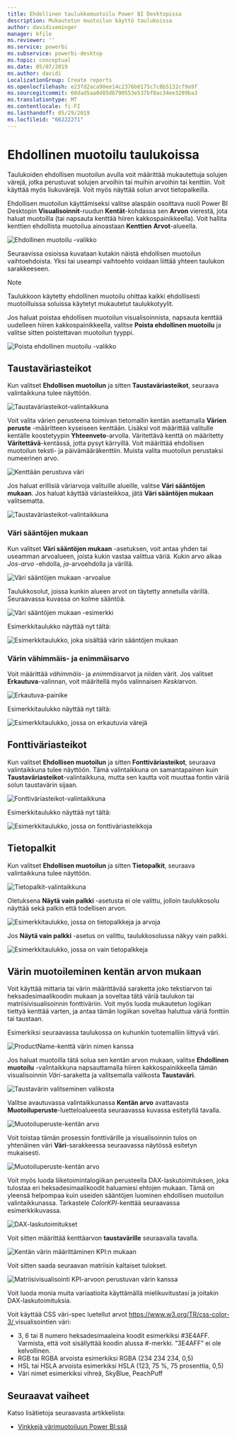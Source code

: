```yaml
---
title: Ehdollinen taulukkomuotoilu Power BI Desktopissa
description: Mukautetun muotoilun käyttö taulukoissa
author: davidiseminger
manager: kfile
ms.reviewer: ''
ms.service: powerbi
ms.subservice: powerbi-desktop
ms.topic: conceptual
ms.date: 05/07/2019
ms.author: davidi
LocalizationGroup: Create reports
ms.openlocfilehash: e23fd2aca90ee14c2376b0175c7c8b5132cf9a9f
ms.sourcegitcommit: 60dad5aa0d85db790553e537bf8ac34ee3289ba3
ms.translationtype: MT
ms.contentlocale: fi-FI
ms.lasthandoff: 05/29/2019
ms.locfileid: "66222271"
---
```

# <a name="conditional-formatting-in-tables"></a>Ehdollinen muotoilu taulukoissa 
Taulukoiden ehdollisen muotoilun avulla voit määrittää mukautettuja solujen värejä, jotka perustuvat solujen arvoihin tai muihin arvoihin tai kenttiin. Voit käyttää myös liukuvärejä. Voit myös näyttää solun arvot tietopalkeilla. 

Ehdollisen muotoilun käyttämiseksi valitse alaspäin osoittava nuoli Power BI Desktopin **Visualisoinnit**-ruudun **Kentät**-kohdassa sen **Arvon** vierestä, jota haluat muotoilla (tai napsauta kenttää hiiren kakkospainikkeella). Voit hallita kenttien ehdollista muotoilua ainoastaan **Kenttien** **Arvot**-alueella.

![Ehdollinen muotoilu -valikko](media/desktop-conditional-table-formatting/table-formatting-0-popup-menu.png)

Seuraavissa osioissa kuvataan kutakin näistä ehdollisen muotoilun vaihtoehdoista. Yksi tai useampi vaihtoehto voidaan liittää yhteen taulukon sarakkeeseen.

> [!NOTE]
> Taulukkoon käytetty ehdollinen muotoilu ohittaa kaikki ehdollisesti muotoilluissa soluissa käytetyt mukautetut taulukkotyylit.

Jos haluat poistaa ehdollisen muotoilun visualisoinnista, napsauta kenttää uudelleen hiiren kakkospainikkeella, valitse **Poista ehdollinen muotoilu** ja valitse sitten poistettavan muotoilun tyyppi.

![Poista ehdollinen muotoilu -valikko](media/desktop-conditional-table-formatting/table-formatting-1-remove.png)

## <a name="background-color-scales"></a>Taustaväriasteikot

Kun valitset **Ehdollisen muotoilun** ja sitten **Taustaväriasteikot**, seuraava valintaikkuna tulee näyttöön.

![Taustaväriasteikot-valintaikkuna](media/desktop-conditional-table-formatting/table-formatting-1-default-dialog.png)

Voit valita värien perusteena toimivan tietomallin kentän asettamalla **Värien peruste** -määritteen kyseiseen kenttään. Lisäksi voit määrittää valitulle kentälle koostetyypin **Yhteenveto**-arvolla. Väritettävä kenttä on määritetty **Väritettävä**-kentässä, jotta pysyt kärryillä. Voit määrittää ehdollisen muotoilun teksti- ja päivämääräkenttiin. Muista valita muotoilun perustaksi numeerinen arvo.

![Kenttään perustuva väri](media/desktop-conditional-table-formatting/table-formatting-1-apply-color-to.png)

Jos haluat erillisiä väriarvoja valituille alueille, valitse **Väri sääntöjen mukaan**. Jos haluat käyttää väriasteikkoa, jätä **Väri sääntöjen mukaan** valitsematta. 

![Taustaväriasteikot-valintaikkuna](media/desktop-conditional-table-formatting/table-formatting-1-color-by-rules-dialog.png)

### <a name="color-by-rules"></a>Väri sääntöjen mukaan

Kun valitset **Väri sääntöjen mukaan** -asetuksen, voit antaa yhden tai useamman arvoalueen, joista kukin vastaa valittua väriä.  Kukin arvo alkaa *Jos-arvo* -ehdolla, *ja*-arvoehdolla ja värillä.

![Väri sääntöjen mukaan -arvoalue](media/desktop-conditional-table-formatting/table-formatting-1-color-by-rules-if-value.png)

Taulukkosolut, joissa kunkin alueen arvot on täytetty annetulla värillä. Seuraavassa kuvassa on kolme sääntöä.

![Väri sääntöjen mukaan -esimerkki](media/desktop-conditional-table-formatting/table-formatting-1-color-by-rules.png)

Esimerkkitaulukko näyttää nyt tältä:

![Esimerkkitaulukko, joka sisältää värin sääntöjen mukaan](media/desktop-conditional-table-formatting/table-formatting-1-color-by-rules-table.png)


### <a name="color-minimum-to-maximum"></a>Värin vähimmäis- ja enimmäisarvo

Voit määrittää *vähimmäis-* ja *enimmäis*arvot ja niiden värit. Jos valitset **Erkautuva**-valinnan, voit määritellä myös valinnaisen *Keski*arvon.

![Erkautuva-painike](media/desktop-conditional-table-formatting/table-formatting-1-diverging.png)

Esimerkkitaulukko näyttää nyt tältä:

![Esimerkkitaulukko, jossa on erkautuvia värejä](media/desktop-conditional-table-formatting/table-formatting-1-diverging-table.png)

## <a name="font-color-scales"></a>Fonttiväriasteikot

Kun valitset **Ehdollisen muotoilun** ja sitten **Fonttiväriasteikot**, seuraava valintaikkuna tulee näyttöön. Tämä valintaikkuna on samantapainen kuin **Taustaväriasteikot**-valintaikkuna, mutta sen kautta voit muuttaa fontin väriä solun taustavärin sijaan.

![Fonttiväriasteikot-valintaikkuna](media/desktop-conditional-table-formatting/table-formatting-2-diverging.png)

Esimerkkitaulukko näyttää nyt tältä:

![Esimerkkitaulukko, jossa on fonttiväriasteikkoja](media/desktop-conditional-table-formatting/table-formatting-2-table.png)

## <a name="data-bars"></a>Tietopalkit

Kun valitset **Ehdollisen muotoilun** ja sitten **Tietopalkit**, seuraava valintaikkuna tulee näyttöön. 

![Tietopalkit-valintaikkuna](media/desktop-conditional-table-formatting/table-formatting-3-default.png)

Oletuksena **Näytä vain palkki** -asetusta ei ole valittu, jolloin taulukkosolu näyttää sekä palkin että todellisen arvon.

![Esimerkkitaulukko, jossa on tietopalkkeja ja arvoja](media/desktop-conditional-table-formatting/table-formatting-3-default-table.png)

Jos **Näytä vain palkki** -asetus on valittu, taulukkosolussa näkyy vain palkki.

![Esimerkkitaulukko, jossa on vain tietopalkkeja](media/desktop-conditional-table-formatting/table-formatting-3-default-table-bars.png)

## <a name="color-formatting-by-field-value"></a>Värin muotoileminen kentän arvon mukaan

Voit käyttää mittaria tai värin määrittävää saraketta joko tekstiarvon tai heksadesimaalikoodin mukaan ja soveltaa tätä väriä taulukon tai matriisivisualisoinnin fonttiväriin. Voit myös luoda mukautetun logiikan tiettyä kenttää varten, ja antaa tämän logiikan soveltaa haluttua väriä fonttiin tai taustaan.

Esimerkiksi seuraavassa taulukossa on kuhunkin tuotemalliin liittyvä väri. 

![ProductName-kenttä värin nimen kanssa](media/desktop-conditional-table-formatting/conditional-table-formatting_01.png)

Jos haluat muotoilla tätä solua sen kentän arvon mukaan, valitse **Ehdollinen muotoilu** -valintaikkuna napsauttamalla hiiren kakkospainikkeella tämän visualisoinnin *Väri*-saraketta ja valitsemalla valikosta **Taustaväri**. 

![Taustavärin valitseminen valikosta](media/desktop-conditional-table-formatting/conditional-table-formatting_02.png)

Valitse avautuvassa valintaikkunassa **Kentän arvo** avattavasta **Muotoiluperuste**-luetteloalueesta seuraavassa kuvassa esitetyllä tavalla.

![Muotoiluperuste-kentän arvo](media/desktop-conditional-table-formatting/conditional-table-formatting_03.png)

Voit toistaa tämän prosessin fonttivärille ja visualisoinnin tulos on yhtenäinen väri **Väri**-sarakkeessa seuraavassa näytössä esitetyn mukaisesti.

![Muotoiluperuste-kentän arvo](media/desktop-conditional-table-formatting/conditional-table-formatting_04.png)

Voit myös luoda liiketoimintalogiikan perusteella DAX-laskutoimituksen, joka tulostaa eri heksadesimaalikoodit haluamiesi ehtojen mukaan. Tämä on yleensä helpompaa kuin useiden sääntöjen luominen ehdollisen muotoilun valintaikkunassa. Tarkastele *ColorKPI*-kenttää seuraavassa esimerkkikuvassa.

![DAX-laskutoimitukset](media/desktop-conditional-table-formatting/conditional-table-formatting_05.png)

Voit sitten määrittää kenttäarvon **taustavärille** seuraavalla tavalla.

![Kentän värin määrittäminen KPI:n mukaan](media/desktop-conditional-table-formatting/conditional-table-formatting_06.png)

Voit sitten saada seuraavan matriisin kaltaiset tulokset.

![Matriisivisualisointi KPI-arvoon perustuvan värin kanssa](media/desktop-conditional-table-formatting/conditional-table-formatting_07.png)

Voit luoda monia muita variaatioita käyttämällä mielikuvitustasi ja joitakin DAX-laskutoimituksia.

Voit käyttää CSS väri-spec luetellut arvot [ https://www.w3.org/TR/css-color-3/ ](https://www.w3.org/TR/css-color-3/) visualisointien väri:
* 3, 6 tai 8 numero heksadesimaaleina koodit esimerkiksi #3E4AFF. Varmista, että voit sisällyttää koodin alussa #-merkki. ”3E4AFF” ei ole kelvollinen. 
* RGB tai RGBA arvoista esimerkiksi RGBA (234 234 234, 0,5)
* HSL tai HSLA arvoista esimerkiksi HSLA (123, 75 %, 75 prosenttia, 0,5)
* Väri nimet esimerkiksi vihreä, SkyBlue, PeachPuff 

## <a name="next-steps"></a>Seuraavat vaiheet
Katso lisätietoja seuraavasta artikkelista:  

* [Vinkkejä värimuotoiluun Power BI:ssä](visuals/service-tips-and-tricks-for-color-formatting.md)  

